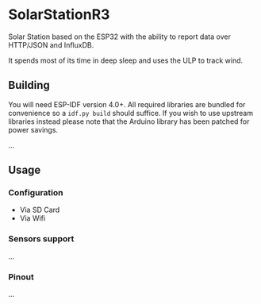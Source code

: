 # SolarStationR3

Solar Station based on the ESP32 with the ability to report data over HTTP/JSON and InfluxDB.

It spends most of its time in deep sleep and uses the ULP to track wind.


## Building 

You will need ESP-IDF version 4.0+. All required libraries are bundled for convenience so a `idf.py build` should suffice. If you wish to use upstream libraries instead please note that the Arduino library has been patched for power savings.

...


## Usage

### Configuration

- Via SD Card
- Via Wifi


### Sensors support

...


### Pinout

...